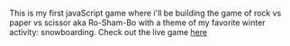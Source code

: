 This is my first javaScript game where i'll be building the game of rock vs paper vs scissor aka Ro-Sham-Bo with a theme of my favorite winter activity: snowboarding.
Check out the live game <a href="https://hoangtommy.github.io/roshambo/">here</a>
